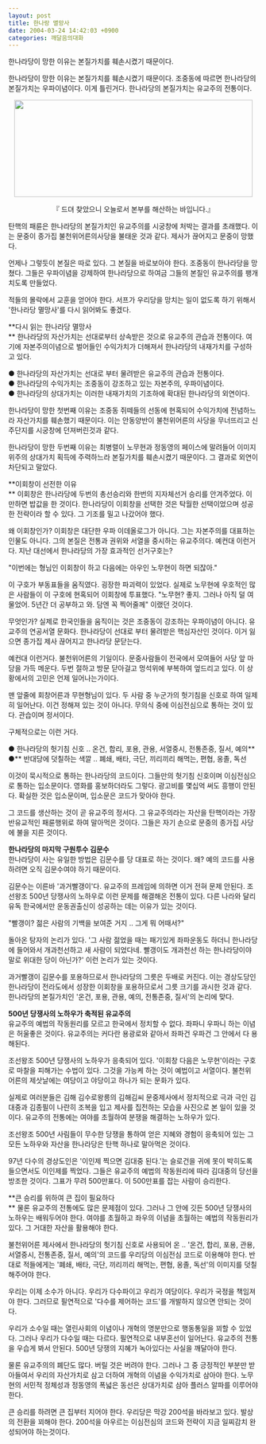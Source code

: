 ```yaml
---
layout: post
title: 한나랑 멸망사
date: 2004-03-24 14:42:03 +0900
categories: 깨달음의대화
---
```

 한나라당이 망한 이유는 본질가치를 훼손시켰기 때문이다. 

한나라당이 망한 이유는 본질가치를 훼손시켰기 때문이다. 조중동에 따르면 한나라당의 본질가치는 우파이념이다. 이게 틀린거다. 한나라당의 본질가치는 유교주의 전통이다. 

<p align="center">
  <img src="http://drkimz.com/technote/board/KDR/upimg/1080105323.jpg" width="480" height="195" border="0" />
</p>

<p align="center">
  『 드뎌 찾았으니 오늘로서 본부를 해산하는 바입니다.』
</p>

탄핵의 패륜은 한나라당의 본질가치인 유교주의를 시궁창에 처박는 결과를 초래했다. 이는 문중이 종가집 불천위어른의사당을 불태운 것과 같다. 제사가 끊어지고 문중이 망했다. 

언제나 그렇듯이 본질은 따로 있다. 그 본질을 바로보아야 한다. 조중동이 한나라당을 망쳤다. 그들은 우파이념을 강제하여 한나라당으로 하여금 그들의 본질인 유교주의를 팽개치도록 만들었다. 

적들의 몰락에서 교훈을 얻어야 한다. 서프가 우리당을 망치는 일이 없도록 하기 위해서 '한나라당 멸망사'를 다시 읽어봐도 좋겠다. 

**다시 읽는 한나라당 멸망사  
** 한나라당의 자산가치는 선대로부터 상속받은 것으로 유교주의 관습과 전통이다. 여기에 자본주의이념으로 벌어들인 수익가치가 더해져서 한나라당의 내재가치를 구성하고 있다. 

● 한나라당의 자산가치는 선대로 부터 물려받은 유교주의 관습과 전통이다.  
● 한나라당의 수익가치는 조중동이 강조하고 있는 자본주의, 우파이념이다.   
● 한나라당의 상대가치는 이러한 내재가치의 기조하에 확대된 한나라당의 외연이다.  


한나라당이 망한 첫번째 이유는 조중동 쥐떼들의 선동에 현혹되어 수익가치에 전념하느라 자산가치를 훼손했기 때문이다. 이는 안동양반이 불천위어른의 사당을 무너뜨리고 신주단지를 시궁창에 던져버린것과 같다. 

한나라당이 망한 두번째 이유는 최병렬이 노무현과 정동영의 페이스에 말려들어 이미지 위주의 상대가치 획득에 주력하느라 본질가치를 훼손시켰기 때문이다. 그 결과로 외연이 차단되고 말았다. 

**이회창이 선전한 이유  
** 이회창은 한나라당에 두번의 총선승리와 한번의 지자체선거 승리를 안겨주었다. 이만하면 밥값을 한 것이다. 한나라당이 이회창을 선택한 것은 탁월한 선택이었으며 성공한 전략이라 할 수 있다. 그 기조를 밀고 나갔어야 했다. 

왜 이회창인가? 이회창은 대단한 우파 이데올로그가 아니다. 그는 자본주의를 대표하는 인물도 아니다. 그의 본질은 전통과 권위와 서열을 중시하는 유교주의다. 예컨대 이런거다. 지난 대선에서 한나라당의 가장 효과적인 선거구호는?

"이번에는 형님인 이회창이 하고 다음에는 아우인 노무현이 하면 되잖아."

이 구호가 부동표들을 움직였다. 굉장한 파괴력이 있었다. 실제로 노무현에 우호적인 많은 사람들이 이 구호에 현혹되어 이회창에 투표했다. "노무현? 좋지. 그러나 아직 덜 여물었어. 5년간 더 공부하고 와. 담엔 꼭 찍어줄께" 이랬던 것이다. 

무엇인가? 실제로 한국인들을 움직이는 것은 조중동이 강조하는 우파이념이 아니다. 유교주의 연공서열 문화다. 한나라당이 선대로 부터 물려받은 핵심자산인 것이다. 이거 잃으면 종가집 제사 끊어지고 한나라당 문닫는다. 

예컨대 이런거다. 불천위어른의 기일이다. 문중사람들이 전국에서 모여들어 사당 앞 마당을 가득 메운다. 두번 절하고 방문 닫아걸고 멍석위에 부복하여 엎드리고 있다. 이 상황에서의 고민은 언제 일어나는가이다.

맨 앞줄에 회창어른과 무현형님이 있다. 두 사람 중 누군가의 헛기침을 신호로 하여 일제히 일어난다. 이건 정해져 있는 것이 아니다. 무의식 중에 이심전심으로 통하는 것이 있다. 관습이며 정서이다. 

구체적으로는 이런 거다. 

**●** 한나라당의 헛기침 신호 .. 온건, 합리, 포용, 관용, 서열중시, 전통존중, 질서, 예의**  
●** 반대당에 덧칠하는 색깔 .. 폐쇄, 배타, 극단, 끼리끼리 해먹는, 편협, 옹졸, 독선

이것이 묵시적으로 통하는 한나라당의 코드이다. 그들만의 헛기침 신호이며 이심전심으로 통하는 입소문이다. 영화를 홍보하더라도 그렇다. 광고비를 몇십억 써도 흥행이 안된다. 확실한 것은 입소문이며, 입소문은 코드가 맞아야 한다. 

그 코드를 생산하는 것이 곧 유교주의 정서다. 그 유교주의라는 자산을 탄핵이라는 가장 반유교적인 패륜행위로 하여 말아먹은 것이다. 그들은 자기 손으로 문중의 종가집 사당에 불을 지른 것이다. 

**한나라당의 마지막 구원투수 김문수**  
한나라당이 사는 유일한 방법은 김문수를 당 대표로 하는 것이다. 왜? 예의 코드를 사용하려면 오직 김문수여야 하기 때문이다. 

김문수는 이른바 '과거빨갱이'다. 유교주의 프레임에 의하면 이거 전혀 문제 안된다. 조선왕조 500년 당쟁사의 노하우로 이런 문제를 해결해온 전통이 있다. 다른 나라와 달리 유독 한국에서만 운동권출신이 성공하는 데는 이유가 있는 것이다. 

"빨갱이? 젊은 사람의 기백을 보여준 거지 .. 그게 뭐 어때서?"

돌아온 탕자의 논리가 있다. '그 사람 젊었을 때는 패기있게 좌파운동도 하더니 한나라당에 들어와서 개과천선하고 새 사람이 되었다네. 빨갱이도 개과천선 하는 한나라당이야 말로 위대한 당이 아닌가?' 이런 논리가 있는 것이다. 

과거빨갱이 김문수를 포용하므로서 한나라당의 그릇은 두배로 커진다. 이는 경상도당인 한나라당이 전라도에서 성장한 이회창을 포용하므로서 그릇 크기를 과시한 것과 같다. 한나라당의 본질가치인 '온건, 포용, 관용, 예의, 전통존중, 질서'의 논리에 맞다. 

**500년 당쟁사의 노하우가 축적된 유교주의**  
유교주의 예법의 작동원리를 모르고 한국에서 정치할 수 없다. 좌파니 우파니 하는 이념은 허울좋은 것이다. 유교주의는 커다란 용광로와 같아서 좌파건 우파건 그 안에서 다 용해된다. 

조선왕조 500년 당쟁사의 노하우가 응축되어 있다. '이회창 다음은 노무현'이라는 구호로 마찰을 피해가는 수법이 있다. 그것을 가능케 하는 것이 예법이고 서열이다. 불천위 어른의 제삿날에는 여당이고 야당이고 하나가 되는 문화가 있다.

실제로 여러분들은 김해 김수로왕릉의 김해김씨 문중제사에서 정치적으로 극과 극인 김대중과 김종필이 나란히 조복을 입고 제사를 집전하는 모습을 사진으로 본 일이 있을 것이다. 유교주의 전통에는 여야를 초월하여 분쟁을 해결하는 노하우가 있다. 

조선왕조 500년 사림들이 무수한 당쟁을 통하여 얻은 지혜와 경험이 응축되어 있는 그 모든 노하우와 자산을 한나라당은 탄핵 하나로 말아먹은 것이다. 

97년 다수의 경상도인은 '이인제 찍으면 김대중 된다.'는 슬로건을 귀에 못이 박히도록 들으면서도 이인제를 찍었다. 그들은 유교주의 예법의 작동원리에 따라 김대중의 당선을 방조한 것이다. 그표가 무려 500만표다. 이 500만표를 잡는 사람이 승리한다. 

**큰 승리를 위하여 큰 집이 필요하다  
** 물론 유교주의 전통에도 많은 문제점이 있다. 그러나 그 안에 깃든 500년 당쟁사의 노하우는 배워두어야 한다. 여야를 초월하고 좌우의 이념을 초월하는 예법의 작동원리가 있다. 그 거대한 자산을 활용해야 한다. 

불천위어른 제사에서 한나라당의 헛기침 신호로 사용되어 온 .. '온건, 합리, 포용, 관용, 서열중시, 전통존중, 질서, 예의'의 코드를 우리당의 이심전심 코드로 이용해야 한다. 반대로 적들에게는 '폐쇄, 배타, 극단, 끼리끼리 해먹는, 편협, 옹졸, 독선'의 이미지를 덧칠해주어야 한다. 

우리는 이제 소수가 아니다. 우리가 다수파이고 우리가 여당이다. 우리가 국정을 책임져야 한다. 그러므로 필연적으로 '다수를 제어하는 코드'를 개발하지 않으면 안되는 것이다.

우리가 소수일 때는 열린사회의 이념이나 개혁의 명분만으로 행동통일을 꾀할 수 있었다. 그러나 우리가 다수일 때는 다르다. 필연적으로 내부혼선이 일어난다. 유교주의 전통을 우습게 봐서 안된다. 500년 당쟁의 지혜가 녹아있다는 사실을 깨달아야 한다. 

물론 유교주의의 폐단도 많다. 버릴 것은 버려야 한다. 그러나 그 중 긍정적인 부분만 받아들여서 우리의 자산가치로 삼고 더하여 개혁의 이념을 수익가치로 삼아야 한다. 노무현의 서민적 정체성과 정동영의 폭넓은 동선은 상대가치로 삼아 플러스 알파를 이루어야 한다. 

큰 승리를 하려면 큰 집부터 지어야 한다. 우리당은 막강 200석을 바라보고 있다. 발상의 전환을 꾀해야 한다. 200석을 아우르는 이심전심의 코드와 전략이 지금 일찌감치 완성되어야 하는것이다.